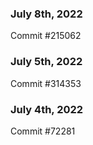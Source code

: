 ### July 8th, 2022

Commit #215062

### July 5th, 2022

Commit #314353


### July 4th, 2022

Commit #72281
